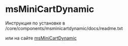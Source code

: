 # msMiniCartDynamic

Инструкция по установке в /core/components/msminicartdynamic/docs/readme.txt

или на сайте <a href="http://marabar.ru/blog/snippetyi-modx/128/">msMiniCartDynamic</a>
